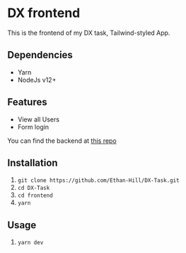 # DX frontend

This is the frontend of my DX task,
Tailwind-styled App.

## Dependencies

- Yarn
- NodeJs v12+

## Features

- View all Users
- Form login

You can find the backend at [this repo](https://github.com/Ethan-Hill/DX-Task/tree/main/backend)

## Installation

1. `git clone https://github.com/Ethan-Hill/DX-Task.git`
2. `cd DX-Task`
3. `cd frontend`
4. `yarn`

## Usage

1. `yarn dev`
